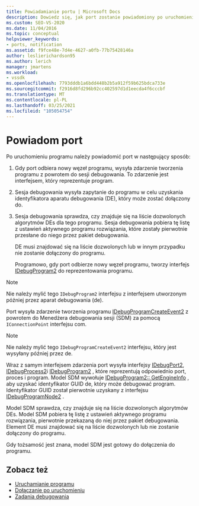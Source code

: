 ```yaml
---
title: Powiadamianie portu | Microsoft Docs
description: Dowiedz się, jak port zostanie powiadomiony po uruchomieniu programu. Ten artykuł zawiera szczegółowy opis.
ms.custom: SEO-VS-2020
ms.date: 11/04/2016
ms.topic: conceptual
helpviewer_keywords:
- ports, notification
ms.assetid: f9fce48e-7d4e-4627-a0fb-77b75428146a
author: leslierichardson95
ms.author: lerich
manager: jmartens
ms.workload:
- vssdk
ms.openlocfilehash: 7793dddb1a6bdd448b2b5a912f59b625bdca733e
ms.sourcegitcommit: f2916d8fd296b92cc402597d1d1eecda4f6cccbf
ms.translationtype: MT
ms.contentlocale: pl-PL
ms.lasthandoff: 03/25/2021
ms.locfileid: "105054754"
---
```

# <a name="notify-the-port"></a>Powiadom port
Po uruchomieniu programu należy powiadomić port w następujący sposób:

1. Gdy port odbiera nowy węzeł programu, wysyła zdarzenie tworzenia programu z powrotem do sesji debugowania. To zdarzenie jest interfejsem, który reprezentuje program.

2. Sesja debugowania wysyła zapytanie do programu w celu uzyskania identyfikatora aparatu debugowania (DE), który może zostać dołączony do.

3. Sesja debugowania sprawdza, czy znajduje się na liście dozwolonych algorytmów DEs dla tego programu. Sesja debugowania pobiera tę listę z ustawień aktywnego programu rozwiązania, które zostały pierwotnie przesłane do niego przez pakiet debugowania.

    DE musi znajdować się na liście dozwolonych lub w innym przypadku nie zostanie dołączony do programu.

   Programowo, gdy port odbierze nowy węzeł programu, tworzy interfejs [IDebugProgram2](../../extensibility/debugger/reference/idebugprogram2.md) do reprezentowania programu.

> [!NOTE]
> Nie należy mylić tego `IDebugProgram2` interfejsu z interfejsem utworzonym później przez aparat debugowania (de).

 Port wysyła zdarzenie tworzenia programu [IDebugProgramCreateEvent2](../../extensibility/debugger/reference/idebugprogramcreateevent2.md) z powrotem do Menedżera debugowania sesji (SDM) za pomocą `IConnectionPoint` interfejsu com.

> [!NOTE]
> Nie należy mylić tego `IDebugProgramCreateEvent2` interfejsu, który jest wysyłany później przez de.

 Wraz z samym interfejsem zdarzenia port wysyła interfejsy [IDebugPort2](../../extensibility/debugger/reference/idebugport2.md), [IDebugProcess2](../../extensibility/debugger/reference/idebugprocess2.md)i [IDebugProgram2](../../extensibility/debugger/reference/idebugprogram2.md) , które reprezentują odpowiednio port, proces i program. Model SDM wywołuje [IDebugProgram2:: GetEngineInfo](../../extensibility/debugger/reference/idebugprogram2-getengineinfo.md) , aby uzyskać identyfikator GUID de, który może debugować program. Identyfikator GUID został pierwotnie uzyskany z interfejsu [IDebugProgramNode2](../../extensibility/debugger/reference/idebugprogramnode2.md) .

 Model SDM sprawdza, czy znajduje się na liście dozwolonych algorytmów DEs. Model SDM pobiera tę listę z ustawień aktywnego programu rozwiązania, pierwotnie przekazaną do niej przez pakiet debugowania. Element DE musi znajdować się na liście dozwolonych lub nie zostanie dołączony do programu.

 Gdy tożsamość jest znana, model SDM jest gotowy do dołączenia do programu.

## <a name="see-also"></a>Zobacz też
- [Uruchamianie programu](../../extensibility/debugger/launching-a-program.md)
- [Dołączanie po uruchomieniu](../../extensibility/debugger/attaching-after-a-launch.md)
- [Zadania debugowania](../../extensibility/debugger/debugging-tasks.md)
